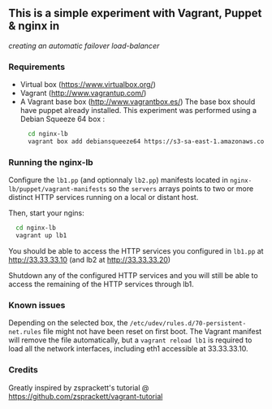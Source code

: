 ## This is a simple experiment with Vagrant, Puppet & nginx in 
_creating an automatic failover load-balancer_

### Requirements
 * Virtual box (https://www.virtualbox.org/)
 * Vagrant (http://www.vagrantup.com/)
 * A Vagrant base box (http://www.vagrantbox.es/)
   The base box should have puppet already installed. This experiment was performed using a Debian Squeeze 64 box :
    ```bash
      cd nginx-lb
      vagrant box add debiansqueeze64 https://s3-sa-east-1.amazonaws.com/willian-boxes/DebianSqueeze64.box
    ```

### Running the nginx-lb

Configure the `lb1.pp` (and optionnaly `lb2.pp`) manifests located in `nginx-lb/puppet/vagrant-manifests` so the `servers` arrays points
to two or more distinct HTTP services running on a local or distant host.

Then, start your ngins:
 ```bash
   cd nginx-lb
   vagrant up lb1
 ```
 
You should be able to access the HTTP services you configured in `lb1.pp` at http://33.33.33.10 (and lb2 at http://33.33.33.20)

Shutdown any of the configured HTTP services and you will still be able to access the remaining of the HTTP services through lb1.

### Known issues

Depending on the selected box, the `/etc/udev/rules.d/70-persistent-net.rules` file might not have been reset on first boot.
The Vagrant manifest will remove the file automatically, but a `vagrant reload lb1` is required to load all the network interfaces,
including eth1 accessible at 33.33.33.10.

### Credits

Greatly inspired by zsprackett's tutorial @ https://github.com/zsprackett/vagrant-tutorial